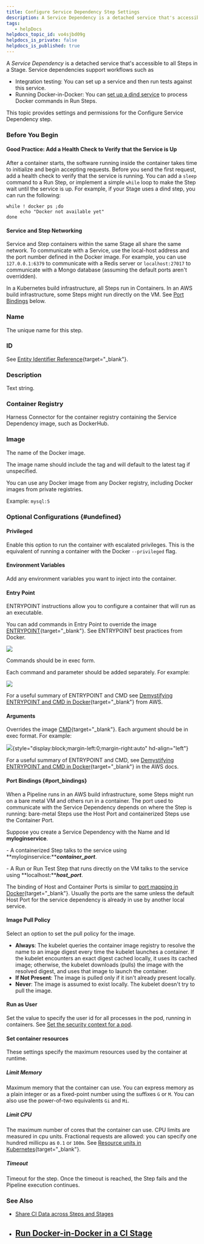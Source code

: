 ```yaml
---
title: Configure Service Dependency Step Settings
description: A Service Dependency is a detached service that's accessible to all Steps in a Stage. Service dependencies support workflows such as Integration testing&#58; You can set up a service and then run tests a…
tags: 
   - helpDocs
helpdocs_topic_id: vo4sjbd09g
helpdocs_is_private: false
helpdocs_is_published: true
---
```


A *Service Dependency* is a detached service that\'s accessible to all
Steps in a Stage. Service dependencies support workflows such as

-   Integration testing: You can set up a service and then run tests
    against this service.
-   Running Docker-in-Docker: You can [set up a dind
    service](https://ngdocs.harness.io/article/ajehk588p4) to process
    Docker commands in Run Steps.

This topic provides settings and permissions for the Configure Service
Dependency step.

### Before You Begin

#### Good Practice: Add a Health Check to Verify that the Service is Up

After a container starts, the software running inside the container
takes time to initialize and begin accepting requests. Before you send
the first request, add a health check to verify that the service is
running. You can add a `sleep` command to a Run Step, or implement a
simple `while` loop to make the Step wait until the service is up. For
example, if your Stage uses a dind step, you can run the following:

``` {.hljs .bash}
while ! docker ps ;do 
     echo "Docker not available yet"
done
```

#### Service and Step Networking

Service and Step containers within the same Stage all share the same
network. To communicate with a Service, use the local-host address and
the port number defined in the Docker image. For example, you can use
`127.0.0.1:6379` to communicate with a Redis server or `localhost:27017`
to communicate with a Mongo database (assuming the default ports aren\'t
overridden).

In a Kubernetes build infrastructure, all Steps run in Containers. In an
AWS build infrastructure, some Steps might run directly on the VM. See
[Port Bindings](#port_bindings) below.

### Name

The unique name for this step.

### ID

See [Entity Identifier
Reference](/article/li0my8tcz3-entity-identifier-reference){target="_blank"}.

### Description

Text string.

### Container Registry

Harness Connector for the container registry containing the Service
Dependency image, such as DockerHub.

### Image

The name of the Docker image.

The image name should include the tag and will default to the latest tag
if unspecified.

You can use any Docker image from any Docker registry, including Docker
images from private registries.

Example: `mysql:5`

### Optional Configurations {#undefined}

#### Privileged

Enable this option to run the container with escalated privileges. This
is the equivalent of running a container with the
Docker `--privileged` flag.

#### Environment Variables

Add any environment variables you want to inject into the container.

#### Entry Point

ENTRYPOINT instructions allow you to configure a container that will run
as an executable.

You can add commands in Entry Point to override the image
[ENTRYPOINT](https://docs.docker.com/engine/reference/builder/#entrypoint){target="_blank"}.
See ENTRYPOINT best practices from Docker.

![](./static/configure-service-dependency-step-settings-08.png)

Commands should be in exec form.

Each command and parameter should be added separately. For example:

![](./static/configure-service-dependency-step-settings-09.png)

For a useful summary of ENTRYPOINT and CMD see [Demystifying ENTRYPOINT
and CMD in
Docker](https://aws.amazon.com/blogs/opensource/demystifying-entrypoint-cmd-docker/){target="_blank"}
from AWS.

#### Arguments

Overrides the image
[CMD](https://docs.docker.com/engine/reference/builder/#cmd){target="_blank"}.
Each argument should be in exec format. For example:

![](./static/configure-service-dependency-step-settings-10.png){style="display:block;margin-left:0;margin-right:auto"
hd-align="left"}

For a useful summary of ENTRYPOINT and CMD, see [Demystifying ENTRYPOINT
and CMD in
Docker](https://aws.amazon.com/blogs/opensource/demystifying-entrypoint-cmd-docker/){target="_blank"}
in the AWS docs.

#### Port Bindings {#port_bindings}

When a Pipeline runs in an AWS build infrastructure, some Steps might
run on a bare metal VM and others run in a container. The port used to
communicate with the Service Dependency depends on where the Step is
running: bare-metal Steps use the Host Port and containerized Steps use
the Container Port.

Suppose you create a Service Dependency with the Name and Id
**myloginservice**.

\- A containerized Step talks to the service using
**myloginservice:*****container_port***.

\- A Run or Run Test Step that runs directly on the VM talks to the
service using **localhost:*****host_port***.

The binding of Host and Container Ports is similar to [port mapping in
Docker](https://docs.docker.com/config/containers/container-networking/){target="_blank"}.
Usually the ports are the same unless the default Host Port for the
service dependency is already in use by another local service.

#### Image Pull Policy

Select an option to set the pull policy for the image.

-   **Always**: The kubelet queries the container image registry to
    resolve the name to an image digest every time the kubelet launches
    a container. If the kubelet encounters an exact digest cached
    locally, it uses its cached image; otherwise, the kubelet downloads
    (pulls) the image with the resolved digest, and uses that image to
    launch the container.
-   **If Not Present**: The image is pulled only if it isn\'t already
    present locally.
-   **Never**: The image is assumed to exist locally. The kubelet
    doesn\'t try to pull the image.

#### Run as User

Set the value to specify the user id for all processes in the pod,
running in containers. See [Set the security context for a
pod](https://kubernetes.io/docs/tasks/configure-pod-container/security-context/#set-the-security-context-for-a-pod).

#### Set container resources

These settings specify the maximum resources used by the container at
runtime.

##### Limit Memory

Maximum memory that the container can use. You can express memory as a
plain integer or as a fixed-point number using the suffixes `G` or `M`.
You can also use the power-of-two equivalents `Gi` and `Mi`.

##### Limit CPU

The maximum number of cores that the container can use. CPU limits are
measured in cpu units. Fractional requests are allowed: you can specify
one hundred millicpu as `0.1` or `100m`. See [Resource units in
Kubernetes](https://kubernetes.io/docs/concepts/configuration/manage-resources-containers/#resource-units-in-kubernetes){target="_blank"}.

##### Timeout

Timeout for the step. Once the timeout is reached, the Step fails and
the Pipeline execution continues.

### See Also

-   [Share CI Data across Steps and
    Stages](https://ngdocs.harness.io/article/fbrgw2ixjr)

-   ## [Run Docker-in-Docker in a CI Stage](https://ngdocs.harness.io/article/ajehk588p4)
